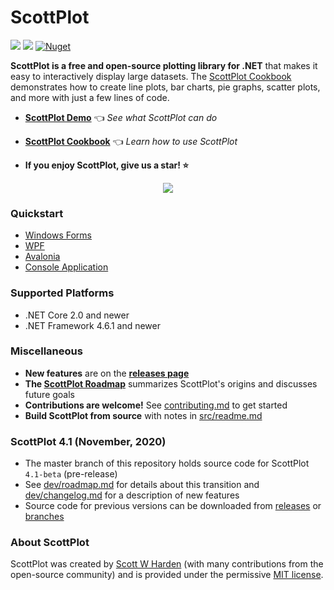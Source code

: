 # ScottPlot

[![](https://img.shields.io/azure-devops/build/swharden/swharden/2?label=Build&logo=azure%20pipelines)](https://dev.azure.com/swharden/swharden/_build/latest?definitionId=2&branchName=master)
[![](https://img.shields.io/nuget/dt/ScottPlot?color=004880&label=Installs&logo=nuget)](https://www.nuget.org/packages/ScottPlot/)
[![Nuget](https://img.shields.io/nuget/v/scottplot?label=NuGet&logo=nuget)](https://www.nuget.org/packages/ScottPlot/)

**ScottPlot is a free and open-source plotting library for .NET** that makes it easy to interactively display large datasets. The [ScottPlot Cookbook](https://swharden.com/scottplot/cookbook) demonstrates how to create line plots, bar charts, pie graphs, scatter plots, and more with just a few lines of code.

* **[ScottPlot Demo](https://swharden.com/scottplot/demo)** 👈 _See what ScottPlot can do_

* **[ScottPlot Cookbook](https://swharden.com/scottplot/cookbook)** 👈 _Learn how to use ScottPlot_

* **If you enjoy ScottPlot, give us a star! ⭐**

<div align='center'>
<img src='dev/ScottPlot.gif'>
</div>

### Quickstart

* [Windows Forms](https://swharden.com/scottplot/quickstart#windows-forms-quickstart)
* [WPF](https://swharden.com/scottplot/quickstart#wpf-quickstart)
* [Avalonia](https://swharden.com/scottplot/quickstart#avalonia-quickstart)
* [Console Application](https://swharden.com/scottplot/quickstart#console-quickstart)

### Supported Platforms

* .NET Core 2.0 and newer
* .NET Framework 4.6.1 and newer

### Miscellaneous

* **New features** are on the [**releases page**](https://github.com/swharden/ScottPlot/releases)
* **The [ScottPlot Roadmap](dev/roadmap.md)** summarizes ScottPlot's origins and discusses future goals
* **Contributions are welcome!** See [contributing.md](CONTRIBUTING.md) to get started
* **Build ScottPlot from source** with notes in [src/readme.md](src)

### ScottPlot 4.1 (November, 2020)

* The master branch of this repository holds source code for ScottPlot `4.1-beta` (pre-release)
* See [dev/roadmap.md](dev/roadmap.md) for details about this transition and [dev/changelog.md](dev/changelog.md) for a description of new features
* Source code for previous versions can be downloaded from [releases](https://github.com/swharden/ScottPlot/releases) or [branches](https://github.com/swharden/ScottPlot/branches)

### About ScottPlot

ScottPlot was created by [Scott W Harden](https://swharden.com/about/) (with many contributions from the open-source community) and is provided under the permissive [MIT license](LICENSE).
